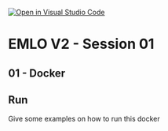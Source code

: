 [![Open in Visual Studio Code](https://classroom.github.com/assets/open-in-vscode-c66648af7eb3fe8bc4f294546bfd86ef473780cde1dea487d3c4ff354943c9ae.svg)](https://classroom.github.com/online_ide?assignment_repo_id=8290280&assignment_repo_type=AssignmentRepo)
# EMLO V2 - Session 01

## 01 - Docker

## Run

Give some examples on how to run this docker
